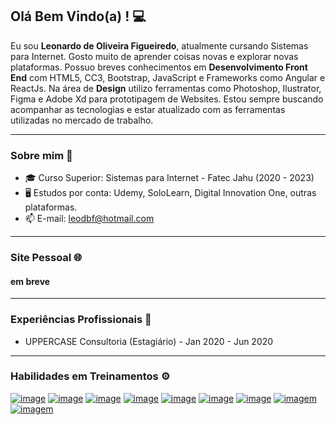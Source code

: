 
## **Olá Bem Vindo(a) !**  💻

Eu sou **Leonardo de Oliveira Figueiredo**, atualmente cursando Sistemas para Internet. Gosto muito de aprender coisas novas e explorar novas plataformas. Possuo breves conhecimentos em **Desenvolvimento Front End** com HTML5, CC3, Bootstrap, JavaScript e Frameworks como Angular e ReactJs. Na área de **Design** utilizo ferramentas como Photoshop, Ilustrator, Figma e Adobe Xd para prototipagem de Websites. Estou sempre buscando acompanhar as tecnologias e estar atualizado com as ferramentas utilizadas no mercado de trabalho.

----------
### **Sobre mim**   🤙

-   🎓  Curso Superior: Sistemas para Internet - Fatec Jahu (2020 - 2023)
-   🖥️ Estudos por conta: Udemy, SoloLearn, Digital Innovation One, outras plataformas.
-   📫  E-mail:  [leodbf@hotmail.com](mailto:leodbf@hotmail.com)

----------

### **Site Pessoal**  🌐

#### em breve
--------
### **Experiências Profissionais**  📁

-   UPPERCASE Consultoria (Estagiário) - Jan 2020 - Jun 2020

----------


### [](https://github.com/alexandretavanocardoso/alexandretavanocardoso/blob/main/README.md#habilidades-em-treinamentos-)**Habilidades em Treinamentos**  ⚙️

[![image](https://camo.githubusercontent.com/d63d473e728e20a286d22bb2226a7bf45a2b9ac6c72c59c0e61e9730bfe4168c/68747470733a2f2f696d672e736869656c64732e696f2f62616467652f48544d4c352d4533344632363f7374796c653d666f722d7468652d6261646765266c6f676f3d68746d6c35266c6f676f436f6c6f723d7768697465)](https://camo.githubusercontent.com/d63d473e728e20a286d22bb2226a7bf45a2b9ac6c72c59c0e61e9730bfe4168c/68747470733a2f2f696d672e736869656c64732e696f2f62616467652f48544d4c352d4533344632363f7374796c653d666f722d7468652d6261646765266c6f676f3d68746d6c35266c6f676f436f6c6f723d7768697465)  [![image](https://camo.githubusercontent.com/3a0f693cfa032ea4404e8e02d485599bd0d192282b921026e89d271aaa3d7565/68747470733a2f2f696d672e736869656c64732e696f2f62616467652f435353332d3135373242363f7374796c653d666f722d7468652d6261646765266c6f676f3d63737333266c6f676f436f6c6f723d7768697465)](https://camo.githubusercontent.com/3a0f693cfa032ea4404e8e02d485599bd0d192282b921026e89d271aaa3d7565/68747470733a2f2f696d672e736869656c64732e696f2f62616467652f435353332d3135373242363f7374796c653d666f722d7468652d6261646765266c6f676f3d63737333266c6f676f436f6c6f723d7768697465)  [![image](https://camo.githubusercontent.com/4072d25eefcffbcdf178ca599537316051a3fae7dde9101abe57c335e4e1cddb/68747470733a2f2f696d672e736869656c64732e696f2f62616467652f534153532d4343363639393f7374796c653d666f722d7468652d6261646765266c6f676f3d73617373266c6f676f436f6c6f723d7768697465)](https://camo.githubusercontent.com/4072d25eefcffbcdf178ca599537316051a3fae7dde9101abe57c335e4e1cddb/68747470733a2f2f696d672e736869656c64732e696f2f62616467652f534153532d4343363639393f7374796c653d666f722d7468652d6261646765266c6f676f3d73617373266c6f676f436f6c6f723d7768697465)  [![image](https://camo.githubusercontent.com/93c855ae825c1757f3426f05a05f4949d3b786c5b22d0edb53143a9e8f8499f6/68747470733a2f2f696d672e736869656c64732e696f2f62616467652f4a6176615363726970742d3332333333303f7374796c653d666f722d7468652d6261646765266c6f676f3d6a617661736372697074266c6f676f436f6c6f723d463744463145)](https://camo.githubusercontent.com/93c855ae825c1757f3426f05a05f4949d3b786c5b22d0edb53143a9e8f8499f6/68747470733a2f2f696d672e736869656c64732e696f2f62616467652f4a6176615363726970742d3332333333303f7374796c653d666f722d7468652d6261646765266c6f676f3d6a617661736372697074266c6f676f436f6c6f723d463744463145)  [![image](https://camo.githubusercontent.com/b13ed67c809178963ce9d538175b02649800772be1ce0cb02da5879e5614e236/68747470733a2f2f696d672e736869656c64732e696f2f62616467652f426f6f7473747261702d3536334437433f7374796c653d666f722d7468652d6261646765266c6f676f3d626f6f747374726170266c6f676f436f6c6f723d7768697465)](https://camo.githubusercontent.com/154b109392c658875e8ae5fd94e79ab62f82341149424efc8eb0c1e59821725a/68747470733a2f2f696d672e736869656c64732e696f2f62616467652f4d6963726f736f66745f53514c5f5365727665722d4343323932373f7374796c653d666f722d7468652d6261646765266c6f676f3d6d6963726f736f66742d73716c2d736572766572266c6f676f436f6c6f723d7768697465)  [![image](https://camo.githubusercontent.com/4c8ff408d7b8658d244e8dc7a764f24381721f63654652aa2a05639b3b5cc943/68747470733a2f2f696d672e736869656c64732e696f2f62616467652f4769744875622d3138313731373f7374796c653d666f722d7468652d6261646765266c6f676f3d476974487562266c6f676f436f6c6f723d7768697465)](https://camo.githubusercontent.com/4c8ff408d7b8658d244e8dc7a764f24381721f63654652aa2a05639b3b5cc943/68747470733a2f2f696d672e736869656c64732e696f2f62616467652f4769744875622d3138313731373f7374796c653d666f722d7468652d6261646765266c6f676f3d476974487562266c6f676f436f6c6f723d7768697465)  [![image](https://camo.githubusercontent.com/fdb91eb7d32ba58701c8e564694cbe60e706378baefa180dbb96e2c1cfb9ec0f/68747470733a2f2f696d672e736869656c64732e696f2f62616467652f4769742d4630353033323f7374796c653d666f722d7468652d6261646765266c6f676f3d476974266c6f676f436f6c6f723d7768697465)](https://camo.githubusercontent.com/4b5e67880742e88c84730d8ec7f5cf6eb8f52abb4e80efb3f32cf7cb58d12534/68747470733a2f2f696d672e736869656c64732e696f2f62616467652f435f53686172702d3233393132303f7374796c653d666f722d7468652d6261646765266c6f676f3d632d7368617270266c6f676f436f6c6f723d7768697465)  [![imagem](https://camo.githubusercontent.com/29026b68c52288230bf32bc2268e47e5c3b81dba23106fb062fcc0541f8e9529/68747470733a2f2f696d672e736869656c64732e696f2f62616467652f416e67756c61722d4444303033313f7374796c653d666f722d7468652d6261646765266c6f676f3d616e67756c6172266c6f676f436f6c6f723d7768697465)](https://camo.githubusercontent.com/f36a579a7440dd2cd03da4903249f86d0d44cb7020fd902512bccd139784b363/68747470733a2f2f696d672e736869656c64732e696f2f62616467652f2e4e45542d3543324439313f7374796c653d666f722d7468652d6261646765266c6f676f3d2e6e6574266c6f676f436f6c6f723d7768697465)  [![imagem](https://camo.githubusercontent.com/4a1038affbb2653ec140936555b3714ddc322526be8567b489e8423a795dea18/68747470733a2f2f696d672e736869656c64732e696f2f62616467652f4669676d612d4632344531453f7374796c653d666f722d7468652d6261646765266c6f676f3d6669676d61266c6f676f436f6c6f723d7768697465)](https://camo.githubusercontent.com/4a1038affbb2653ec140936555b3714ddc322526be8567b489e8423a795dea18/68747470733a2f2f696d672e736869656c64732e696f2f62616467652f4669676d612d4632344531453f7374796c653d666f722d7468652d6261646765266c6f676f3d6669676d61266c6f676f436f6c6f723d7768697465)


